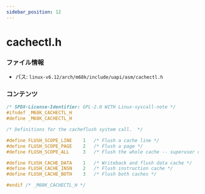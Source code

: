 ```yaml
---
sidebar_position: 12
---
```

# cachectl.h

### ファイル情報

- パス: `linux-v6.12/arch/m68k/include/uapi/asm/cachectl.h`

### コンテンツ

```h
/* SPDX-License-Identifier: GPL-2.0 WITH Linux-syscall-note */
#ifndef _M68K_CACHECTL_H
#define _M68K_CACHECTL_H

/* Definitions for the cacheflush system call.  */

#define FLUSH_SCOPE_LINE    1	/* Flush a cache line */
#define FLUSH_SCOPE_PAGE    2	/* Flush a page */
#define FLUSH_SCOPE_ALL     3	/* Flush the whole cache -- superuser only */

#define FLUSH_CACHE_DATA    1	/* Writeback and flush data cache */
#define FLUSH_CACHE_INSN    2	/* Flush instruction cache */
#define FLUSH_CACHE_BOTH    3	/* Flush both caches */

#endif /* _M68K_CACHECTL_H */

```
